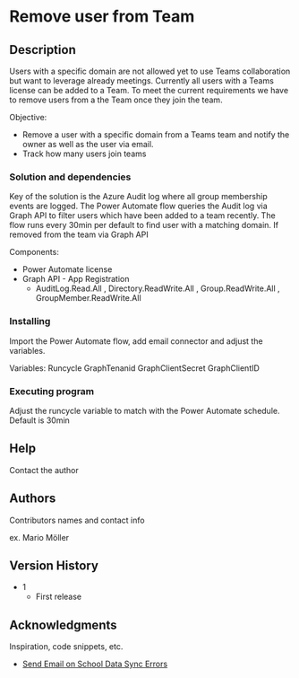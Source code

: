 # Remove user from Team

## Description
Users with a specific domain are not allowed yet to use Teams collaboration but want to leverage already meetings. Currently all users with a Teams license can be added to a Team.
To meet the current requirements we have to remove users from a the Team once they join the team.

Objective:
* Remove a user with a specific domain from a Teams team and notify the owner as well as the user via email.
* Track how many users join teams

### Solution and dependencies

Key of the solution is the Azure Audit log where all group membership events are logged. The Power Automate flow queries the Audit log via Graph API to filter users which have been added to a team recently. The flow runs every 30min per default to find user with a matching domain. If removed from the team via Graph API

Components:
* Power Automate license
* Graph API - App Registration
    * AuditLog.Read.All , Directory.ReadWrite.All , Group.ReadWrite.All , GroupMember.ReadWrite.All

### Installing

Import the Power Automate flow, add email connector and adjust the variables.

Variables: 
Runcycle
GraphTenanid
GraphClientSecret
GraphClientID

### Executing program

Adjust the runcycle variable to match with the Power Automate schedule. 
Default is 30min 

## Help

Contact the author

## Authors

Contributors names and contact info

ex. Mario Möller


## Version History

* 1
    * First release

## Acknowledgments

Inspiration, code snippets, etc.
* [Send Email on School Data Sync Errors](https://emea.flow.microsoft.com/en-us/galleries/public/templates/ffec9fa3101e4a8281a2b2f7425ef0f1/send-email-on-school-data-sync-errors/)
